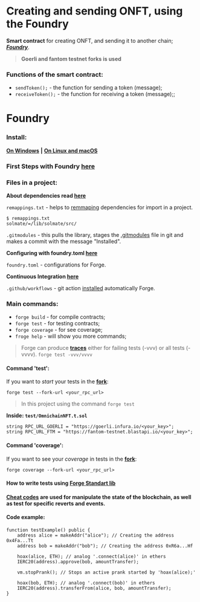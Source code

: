 # __Creating and sending ONFT, using the Foundry__

__Smart contract__ for creating ONFT, and sending it to another chain;
___[Foundry](https://book.getfoundry.sh/)___.
> __Goerli and fantom testnet forks is used__

### Functions of the smart contract:
 + `sendToken();` - the function for sending a token (message); 
 + `receiveToken();` - the function for receiving a token (message);; 

# __Foundry__

### __Install:__
[__On Windows__](https://book.getfoundry.sh/getting-started/installation#on-windows-build-from-source) __|__
[__On Linux and macOS__](https://book.getfoundry.sh/getting-started/installation#on-linux-and-macos)

### __First Steps with Foundry [here](https://book.getfoundry.sh/getting-started/first-steps#first-steps-with-foundry)__

### __Files in a project:__
__About dependencies read [here](https://book.getfoundry.sh/projects/dependencies?highlight=rem#dependencies)__

`remappings.txt` - helps to [remmaping](https://book.getfoundry.sh/projects/dependencies?highlight=rem#remapping-dependencies) dependencies for import in a project.

    $ remappings.txt
    solmate/=/lib/solmate/src/

`.gitmodules` - this pulls the library, stages the [.gitmodules](https://book.getfoundry.sh/projects/dependencies?highlight=.gitmodules#adding-a-dependency) file in git and makes a commit with the message "Installed".

__Configuring with foundry.toml [here](https://book.getfoundry.sh/config/?highlight=foundry.toml#configuring-with-foundrytoml)__

`foundry.toml` - configurations for Forge.

__Continuous Integration [here](https://book.getfoundry.sh/config/continous-integration?highlight=workflows#continuous-integration)__

`.github/workflows` - git action [installed](https://book.getfoundry.sh/config/continous-integration?highlight=workflows#github-actions) automatically Forge.

### __Main commands:__
+ `forge build` - for compile contracts;
+ `forge test` - for testing contracts;
+ `forge coverage` - for see coverage;
+ `froge help` - will show you more commands;

> Forge can produce [__traces__](https://book.getfoundry.sh/forge/traces#understanding-traces) either for failing tests (-vvv) or all tests (-vvvv). 
 `forge test -vvv/vvvv`

#### Command 'test':
If you want to _start_ your tests in the [__fork__](https://book.getfoundry.sh/forge/fork-testing#fork-testing):

    forge test --fork-url <your_rpc_url>
> In this project using the command `forge test`

__Inside: `test/OmnichainNFT.t.sol`__  
```Solidity
string RPC_URL_GOERLI = "https://goerli.infura.io/<your_key>";
string RPC_URL_FTM = "https://fantom-testnet.blastapi.io/<your_key>";
```

#### Command 'coverage':
If you want to see your _coverage_ in tests in the [__fork__](https://book.getfoundry.sh/forge/fork-testing#fork-testing):

    forge coverage --fork-url <your_rpc_url>

#### __How to write tests using [Forge Standart lib](https://book.getfoundry.sh/forge/writing-tests#writing-tests)__

#### __[Сheat codes](https://book.getfoundry.sh/cheatcodes/#cheatcode-types) are used for manipulate the state of the blockchain, as well as test for specific reverts and events.__

#### __Code example:__
```Solidity
function testExample() public {
    address alice = makeAddr("alice"); // Creating the address 0x4Fa...Tt
    address bob = makeAddr("bob"); // Creating the address 0xR6a...Hf

    hoax(alice, ETH); // analog '.connect(alice)' in ethers
    IERC20(address).approve(bob, amountTransfer);

    vm.stopPrank(); // Stops an active prank started by 'hoax(alice);'

    hoax(bob, ETH); // analog '.connect(bob)' in ethers
    IERC20(address).transferFrom(alice, bob, amountTransfer);
}
```
